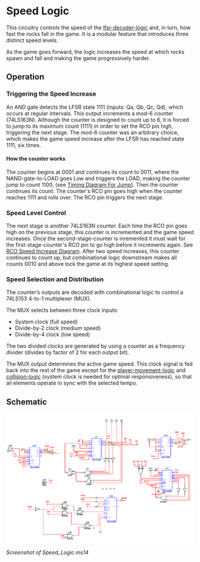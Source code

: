 # Speed Logic

This circuitry controls the speed of the [lfsr-decoder-logic](../lfsr-decoder-logic/) and, in turn, how fast the rocks fall in the game. It is a modular feature that introduces three distinct speed levels.

As the game goes forward, the logic increases the speed at which rocks spawn and fall and making the game progressively harder.

## Operation

### Triggering the Speed Increase
An AND gate detects the LFSR state 1111 (inputs: Qa, Qb, Qc, Qd), which occurs at regular intervals. This output increments a mod-6 counter (74LS163N). Although the counter is designed to count up to 6, it is forced to jump to its maximum count (1111) in order to set the RCO pin high, triggering the next stage. The mod-6 counter was an arbitrary choice, which makes the game speed increase after the LFSR has reached state 1111, six times. 
#### How the counter works 
The counter begins at 0001 and continues its count to 0011, where the NAND-gate-to-LOAD goes Low and triggers the LOAD, making the counter jump to count 1100, (see [Timing Diagram For Jump](./Timing_For_Jump.png)). Then the counter continues its count. The counter's RCO pin goes high when the counter reaches 1111 and rolls over. The RCO pin triggers the next stage.  

### Speed Level Control
The next stage is another 74LS163N counter. Each time the RCO pin goes high on the previous stage, this counter is incremented and the game speed increases. Once the second-stage-counter is inremented it must wait for the first-stage-counter's RCO pin to go high before it increments again. See [RCO Speed Increase Diagram](./RCO_Speed_Increase_Diagram.png). After two speed increases, this counter continues to count up, but combinational logic downstream makes all counts 0010 and above lock the game at its highest speed setting. 

### Speed Selection and Distribution
The counter’s outputs are decoded with combinational logic to control a 74LS153 4-to-1 multiplexer (MUX).

The MUX selects between three clock inputs:
* System clock (full speed)
* Divide-by-2 clock (medium speed)
* Divide-by-4 clock (low speed)

The two divided clocks are generated by using a counter as a frequency divider (divides by factor of 2 for each output bit).

The MUX output determines the active game speed. This clock signal is fed back into the rest of the game except for the [player-movement-logic](../player-movement-logic) and [collision-logic](../collision-logic) (system clock is needed for optimal responsiveness), so that all elements operate in sync with the selected tempo.

## Schematic
![Speed Logic Schematic](Speed_Logic_Schematic.png)

_Screenshot of Speed_Logic.ms14_
